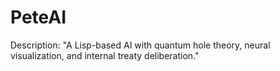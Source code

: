 # PeteAI
Description: "A Lisp-based AI with quantum hole theory, neural visualization, and internal treaty deliberation."
